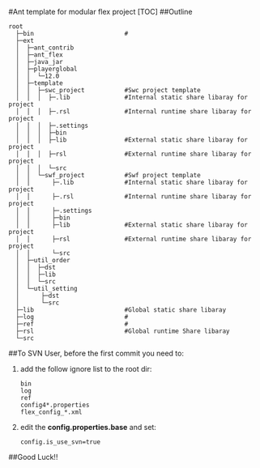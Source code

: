 
#Ant template for modular flex project
[TOC]
##Outline
```
root
  ├─bin                         #
  ├─ext
  │  ├─ant_contrib
  │  ├─ant_flex
  │  ├─java_jar
  │  ├─playerglobal
  │  │  └─12.0
  │  ├─template
  │  │  ├─swc_project           #Swc project template
  │  │  │  ├─.lib               #Internal static share libaray for project
  │  │  │  ├─.rsl               #Internal runtime share libaray for project
  │  │  │  ├─.settings
  │  │  │  ├─bin
  │  │  │  ├─lib                #External static share libaray for project
  │  │  │  ├─rsl                #External runtime share libaray for project
  │  │  │  └─src
  │  │  └─swf_project           #Swf project template
  │  │      ├─.lib              #Internal static share libaray for project
  │  │      ├─.rsl              #Internal runtime share libaray for project
  │  │      ├─.settings
  │  │      ├─bin
  │  │      ├─lib               #External static share libaray for project
  │  │      ├─rsl               #External runtime share libaray for project
  │  │      └─src
  │  ├─util_order
  │  │  ├─dst
  │  │  ├─lib
  │  │  └─src
  │  └─util_setting
  │      ├─dst
  │      └─src
  ├─lib                         #Global static share libaray
  ├─log                         #
  ├─ref                         #
  ├─rsl                         #Global runtime Share libaray
  └─src
```
##To SVN User, before the first commit you need to:
1. add the follow ignore list to the root dir:
   ```
   bin
   log
   ref
   config4*.properties
   flex_config_*.xml
   ```
2. edit the **config.properties.base** and set:
   ```
   config.is_use_svn=true
   ```
##Good Luck!!